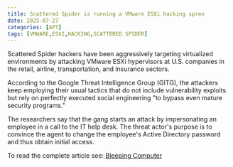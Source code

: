 ```yaml
---
title: Scattered Spider is running a VMware ESXi hacking spree
date: 2025-07-27
categories: [APT]
tags: [VMWARE,ESXI,HACKING,SCATTERED SPIDER]
---
```


Scattered Spider hackers have been aggressively targeting virtualized environments by attacking VMware ESXi hypervisors at U.S. companies in the retail, airline, transportation, and insurance sectors.

According to the Google Threat Intelligence Group (GITG), the attackers keep employing their usual tactics that do not include vulnerability exploits but rely on perfectly executed social engineering "to bypass even mature security programs."

The researchers say that the gang starts an attack by impersonating an employee in a call to the IT help desk. The threat actor's purpose is to convince the agent to change the employee's Active Directory password and thus obtain initial access.

To read the complete article see: [Bleeping Computer](https://www.bleepingcomputer.com/news/security/scattered-spider-is-running-a-vmware-esxi-hacking-spree/) 